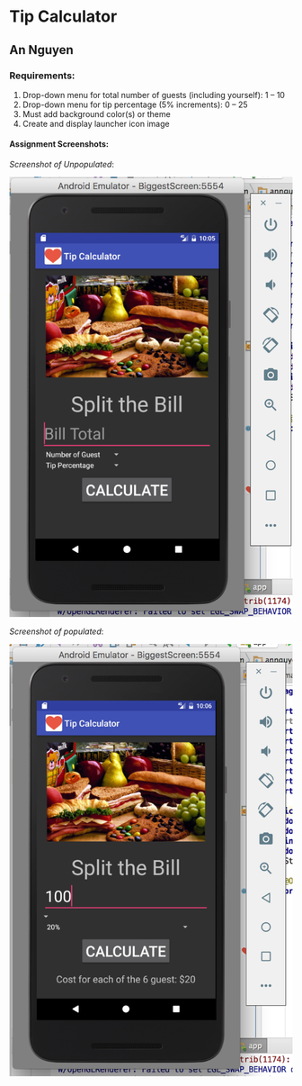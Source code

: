 ﻿# Tip Calculator

## An Nguyen

### Requirements:

1. Drop-down menu for total number of guests (including yourself): 1 – 10
2. Drop-down menu for tip percentage (5% increments): 0 – 25
3. Must add background color(s) or theme
4. Create and display launcher icon image

#### Assignment Screenshots:

*Screenshot of Unpopulated*:

![unpopulated](images/1.png)

*Screenshot of populated*:

![populated](images/2.png)
